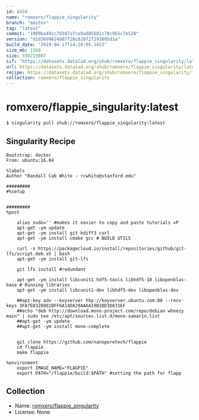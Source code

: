 ```yaml
---
id: 8459
name: "romxero/flappie_singularity"
branch: "master"
tag: "latest"
commit: "1989ba49cc7d387afce9ad85b81c78c9b5c7e528"
version: "d1d3699624b07f28c828f27293805d1a"
build_date: "2019-04-17T14:28:05.102Z"
size_mb: 1568
size: 550219807
sif: "https://datasets.datalad.org/shub/romxero/flappie_singularity/latest/2019-04-17-1989ba49-d1d36996/d1d3699624b07f28c828f27293805d1a.simg"
url: https://datasets.datalad.org/shub/romxero/flappie_singularity/latest/2019-04-17-1989ba49-d1d36996/
recipe: https://datasets.datalad.org/shub/romxero/flappie_singularity/latest/2019-04-17-1989ba49-d1d36996/Singularity
collection: romxero/flappie_singularity
---
```


# romxero/flappie_singularity:latest

```bash
$ singularity pull shub://romxero/flappie_singularity:latest
```

## Singularity Recipe

```singularity
Bootstrap: docker
From: ubuntu:16.04

%labels
Author "Randall Cab White - rcwhite@stanford.edu"

#########
#%setup


#########
%post
	
	alias sudo='' #makes it easier to copy and paste tutorials =P
	apt-get -ym update
	apt-get -ym install git kdiff3 curl 
    apt-get -ym install cmake gcc # BUILD UTILS
    
    curl -s https://packagecloud.io/install/repositories/github/git-lfs/script.deb.sh | bash
    apt-get -ym install git-lfs
    
    git lfs install #redundant
    
    apt-get -ym install libcunit1 hdf5-tools libhdf5-10 libopenblas-base # Running libraries
	apt-get -ym install libcunit1-dev libhdf5-dev libopenblas-dev

	##apt-key adv --keyserver hkp://keyserver.ubuntu.com:80 --recv-keys 3FA7E0328081BFF6A14DA29AA6A19B38D3D831EF
	##echo "deb http://download.mono-project.com/repo/debian wheezy main" | sudo tee /etc/apt/sources.list.d/mono-xamarin.list
	##apt-get -ym update
	##apt-get -ym install mono-complete
	
	
	git clone https://github.com/nanoporetech/flappie
	cd flappie
	make flappie
	
%environment
	export IMAGE_NAME="FLAGPIE"
	export PATH="/flappie/build:$PATH" #setting the path for flapp
```

## Collection

 - Name: [romxero/flappie_singularity](https://github.com/romxero/flappie_singularity)
 - License: None

